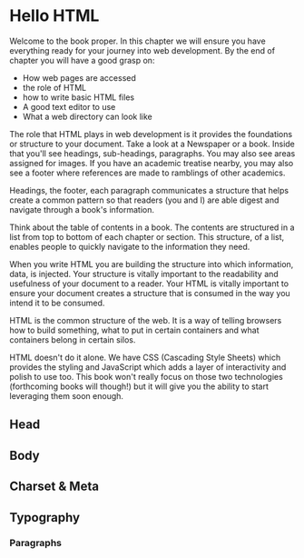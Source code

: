 # Hello HTML

Welcome to the book proper. In this chapter we will ensure you have everything ready for your journey into web development. By the end of chapter you will have a good grasp on:

* How web pages are accessed
* the role of HTML
* how to write basic HTML files
* A good text editor to use
* What a web directory can look like

The role that HTML plays in web development is it provides the foundations or structure to your document. Take a look at a Newspaper or a book. Inside that you'll see headings, sub-headings, paragraphs. You may also see areas assigned for images. If you have an academic treatise nearby, you may also see a footer where references are made to ramblings of other academics.

Headings, the footer, each paragraph communicates a structure that helps create a common pattern so that readers (you and I) are able digest and navigate through a book's information.

Think about the table of contents in a book. The contents are structured in a list from top to bottom of each chapter or section. This structure, of a list, enables people to quickly navigate to the information they need.

When you write HTML you are building the structure into which information, data, is injected. Your structure is vitally important to the readability and usefulness of your document to a reader. Your HTML is vitally important to ensure your document creates a structure that is consumed in the way you intend it to be consumed.

HTML is the common structure of the web. It is a way of telling browsers how to build something, what to put in certain containers and what containers belong in certain silos.

HTML doesn't do it alone. We have CSS (Cascading Style Sheets) which provides the styling and JavaScript which adds a layer of interactivity and polish to use too. This book won't really focus on those two technologies (forthcoming books will though!) but it will give you the ability to start leveraging them soon enough.



## Head

## Body

## Charset & Meta

## Typography

### Paragraphs